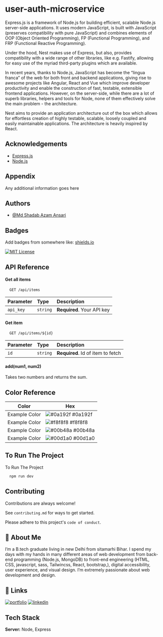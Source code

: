 
# user-auth-microservice

Express.js is a framework of Node.js  for building efficient, scalable Node.js server-side applications. It uses modern JavaScript, is built with JavaScript (preserves compatibility with pure JavaScript) and combines elements of OOP (Object Oriented Programming), FP (Functional Programming), and FRP (Functional Reactive Programming).

Under the hood, Nest makes use of Express, but also, provides compatibility with a wide range of other libraries, like e.g. Fastify, allowing for easy use of the myriad third-party plugins which are available.

In recent years, thanks to Node.js, JavaScript has become the “lingua franca” of the web for both front and backend applications, giving rise to awesome projects like Angular, React and Vue which improve developer productivity and enable the construction of fast, testable, extensible frontend applications. However, on the server-side, while there are a lot of superb libraries, helpers and tools for Node, none of them effectively solve the main problem - the architecture.

Nest aims to provide an application architecture out of the box which allows for effortless creation of highly testable, scalable, loosely coupled and easily maintainable applications. The architecture is heavily inspired by React.

## Acknowledgements

 - [Express.js](https://expressjs.com/)
 - [Node.js](https://nodejs.org/en/)
 


## Appendix

Any additional information goes here


## Authors

- [@Md Shadab Azam Ansari](https://shadab-azam-ansari.vercel.app/)


## Badges

Add badges from somewhere like: [shields.io](https://shields.io/)

[![MIT License](https://img.shields.io/badge/License-MIT-green.svg)](https://choosealicense.com/licenses/mit/)


## API Reference

#### Get all items

```http
  GET /api/items
```

| Parameter | Type     | Description                |
| :-------- | :------- | :------------------------- |
| `api_key` | `string` | **Required**. Your API key |

#### Get item

```http
  GET /api/items/${id}
```

| Parameter | Type     | Description                       |
| :-------- | :------- | :-------------------------------- |
| `id`      | `string` | **Required**. Id of item to fetch |

#### add(num1, num2)

Takes two numbers and returns the sum.

## Color Reference

| Color             | Hex                                                                |
| ----------------- | ------------------------------------------------------------------ |
| Example Color | ![#0a192f](https://via.placeholder.com/10/0a192f?text=+) #0a192f |
| Example Color | ![#f8f8f8](https://via.placeholder.com/10/f8f8f8?text=+) #f8f8f8 |
| Example Color | ![#00b48a](https://via.placeholder.com/10/00b48a?text=+) #00b48a |
| Example Color | ![#00d1a0](https://via.placeholder.com/10/00b48a?text=+) #00d1a0 |


## To Run The Project

To Run The Project

```bash
  npm run dev
```


## Contributing

Contributions are always welcome!

See `contributing.md` for ways to get started.

Please adhere to this project's `code of conduct`.


## 🚀 About Me
I’m a B.tech graduate living in new Delhi from sitamarhi Bihar. I spend my days with my hands in many different areas of web development from back-end programming (Node.js, MongoDB) to front-end engineering (HTML, CSS, javascript, sass, Tailwincss, React, bootstrap,), digital accessibility, user experience, and visual design. I’m extremely passionate about web development and design.


## 🔗 Links
[![portfolio](https://img.shields.io/badge/my_portfolio-000?style=for-the-badge&logo=ko-fi&logoColor=white)](https://shadab-azam-ansari.vercel.app/)
[![linkedin](https://img.shields.io/badge/linkedin-0A66C2?style=for-the-badge&logo=linkedin&logoColor=white)](https://www.linkedin.com/in/shadab1995/)



## Tech Stack

**Server:** Node, Express


